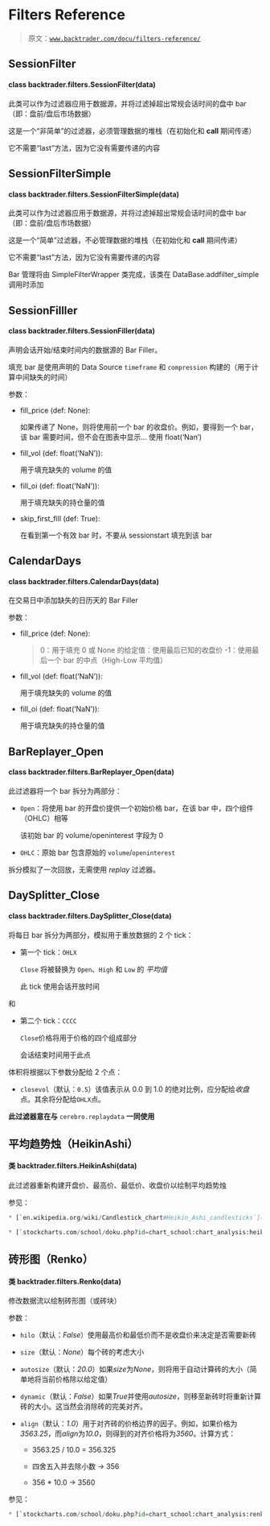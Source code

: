 # Filters Reference

> 原文：[`www.backtrader.com/docu/filters-reference/`](https://www.backtrader.com/docu/filters-reference/)

## SessionFilter

#### class backtrader.filters.SessionFilter(data)

此类可以作为过滤器应用于数据源，并将过滤掉超出常规会话时间的盘中 bar（即：盘前/盘后市场数据）

这是一个“非简单”的过滤器，必须管理数据的堆栈（在初始化和 **call** 期间传递）

它不需要“last”方法，因为它没有需要传递的内容

## SessionFilterSimple

#### class backtrader.filters.SessionFilterSimple(data)

此类可以作为过滤器应用于数据源，并将过滤掉超出常规会话时间的盘中 bar（即：盘前/盘后市场数据）

这是一个“简单”过滤器，不必管理数据的堆栈（在初始化和 **call** 期间传递）

它不需要“last”方法，因为它没有需要传递的内容

Bar 管理将由 SimpleFilterWrapper 类完成，该类在 DataBase.addfilter_simple 调用时添加

## SessionFilller

#### class backtrader.filters.SessionFiller(data)

声明会话开始/结束时间内的数据源的 Bar Filler。

填充 bar 是使用声明的 Data Source `timeframe` 和 `compression` 构建的（用于计算中间缺失的时间）

参数：

+   fill_price (def: None):

    如果传递了 None，则将使用前一个 bar 的收盘价。例如，要得到一个 bar，该 bar 需要时间，但不会在图表中显示... 使用 float(‘Nan’)

+   fill_vol (def: float(‘NaN’)):

    用于填充缺失的 volume 的值

+   fill_oi (def: float(‘NaN’)):

    用于填充缺失的持仓量的值

+   skip_first_fill (def: True):

    在看到第一个有效 bar 时，不要从 sessionstart 填充到该 bar

## CalendarDays

#### class backtrader.filters.CalendarDays(data)

在交易日中添加缺失的日历天的 Bar Filler

参数：

+   fill_price (def: None):

    > 0：用于填充 0 或 None 的给定值：使用最后已知的收盘价 -1：使用最后一个 bar 的中点（High-Low 平均值）

+   fill_vol (def: float(‘NaN’)):

    用于填充缺失的 volume 的值

+   fill_oi (def: float(‘NaN’)):

    用于填充缺失的持仓量的值

## BarReplayer_Open

#### class backtrader.filters.BarReplayer_Open(data)

此过滤器将一个 bar 拆分为两部分：

+   `Open`：将使用 bar 的开盘价提供一个初始价格 bar，在该 bar 中，四个组件（OHLC）相等

    该初始 bar 的 volume/openinterest 字段为 0

+   `OHLC`：原始 bar 包含原始的 `volume`/`openinterest`

拆分模拟了一次回放，无需使用 *replay* 过滤器。

## DaySplitter_Close

#### class backtrader.filters.DaySplitter_Close(data)

将每日 bar 拆分为两部分，模拟用于重放数据的 2 个 tick：

+   第一个 tick：`OHLX`

    `Close` 将被替换为 `Open`、`High` 和 `Low` 的 *平均值*

    此 tick 使用会话开放时间

和

+   第二个 tick：`CCCC`

    `Close`价格将用于价格的四个组成部分

    会话结束时间用于此点

体积将根据以下参数分配给 2 个点：

+   `closevol`（默认：`0.5`）该值表示从 0.0 到 1.0 的绝对比例，应分配给*收盘*点。其余将分配给`OHLX`点。

**此过滤器意在与** `cerebro.replaydata` **一同使用**

## 平均趋势烛（HeikinAshi）

#### 类 backtrader.filters.HeikinAshi(data)

此过滤器重新构建开盘价、最高价、最低价、收盘价以绘制平均趋势烛

参见：

```py
* [`en.wikipedia.org/wiki/Candlestick_chart#Heikin_Ashi_candlesticks`](https://en.wikipedia.org/wiki/Candlestick_chart#Heikin_Ashi_candlesticks)

* [`stockcharts.com/school/doku.php?id=chart_school:chart_analysis:heikin_ashi`](http://stockcharts.com/school/doku.php?id=chart_school:chart_analysis:heikin_ashi)
```

## 砖形图（Renko）

#### 类 backtrader.filters.Renko(data)

修改数据流以绘制砖形图（或砖块）

参数：

+   `hilo`（默认：*False*）使用最高价和最低价而不是收盘价来决定是否需要新砖

+   `size`（默认：*None*）每个砖的考虑大小

+   `autosize`（默认：*20.0*）如果*size*为*None*，则将用于自动计算砖的大小（简单地将当前价格除以给定值）

+   `dynamic`（默认：*False*）如果*True*并使用*autosize*，则移至新砖时将重新计算砖的大小。这当然会消除砖的完美对齐。

+   `align`（默认：*1.0*）用于对齐砖的价格边界的因子。例如，如果价格为*3563.25*，而*align*为*10.0*，则得到的对齐价格将为*3560*。计算方式：

    +   3563.25 / 10.0 = 356.325

    +   四舍五入并去除小数 -> 356

    +   356 * 10.0 -> 3560

参见：

```py
* [`stockcharts.com/school/doku.php?id=chart_school:chart_analysis:renko`](http://stockcharts.com/school/doku.php?id=chart_school:chart_analysis:renko)
```
